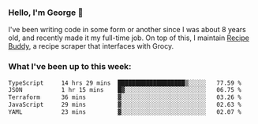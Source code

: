 ### Hello, I'm George 👋

I've been writing code in some form or another since I was about 8 years old, and recently made it my full-time job. On top of this, I maintain [Recipe Buddy](https://github.com/georgegebbett/recipe-buddy), a recipe scraper that interfaces with Grocy.  

<!--
**georgegebbett/georgegebbett** is a ✨ _special_ ✨ repository because its `README.md` (this file) appears on your GitHub profile.

Here are some ideas to get you started:

- 🔭 I’m currently working on ...
- 🌱 I’m currently learning ...
- 👯 I’m looking to collaborate on ...
- 🤔 I’m looking for help with ...
- 💬 Ask me about ...
- 📫 How to reach me: ...
- 😄 Pronouns: ...
- ⚡ Fun fact: ...
-->

### What I've been up to this week:
<!--START_SECTION:waka-->

```txt
TypeScript     14 hrs 29 mins  ███████████████████▒░░░░░   77.59 %
JSON           1 hr 15 mins    █▓░░░░░░░░░░░░░░░░░░░░░░░   06.75 %
Terraform      36 mins         ▓░░░░░░░░░░░░░░░░░░░░░░░░   03.26 %
JavaScript     29 mins         ▓░░░░░░░░░░░░░░░░░░░░░░░░   02.63 %
YAML           23 mins         ▓░░░░░░░░░░░░░░░░░░░░░░░░   02.07 %
```

<!--END_SECTION:waka-->

